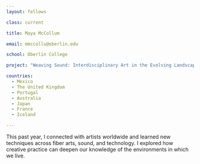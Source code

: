 ```yaml
---
layout: fellows

class: current

title: Maya McCollum

email: mmccollu@oberlin.edu

school: Oberlin College

project: "Weaving Sound: Interdisciplinary Art in the Evolving Landscape"

countries:
  - Mexico
  - The United Kingdom
  - Portugal
  - Australia
  - Japan
  - France
  - Iceland

---
```


This past year, I connected with artists worldwide and learned new techniques across fiber arts, sound, and technology. I explored how creative practice can deepen our knowledge of the environments in which we live. 
